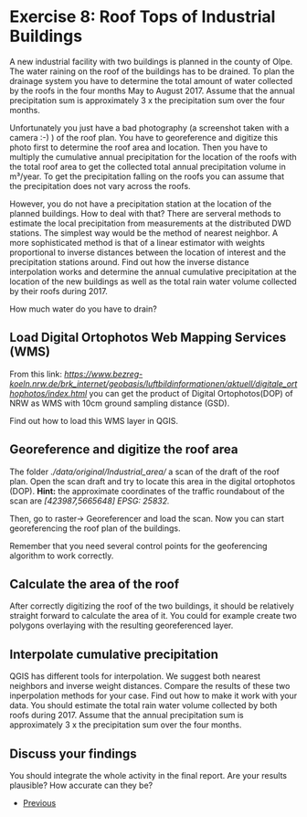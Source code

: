 # Exercise 8: Roof Tops of Industrial Buildings

A new industrial facility with two buildings is planned in the county of Olpe. 
The water raining on the roof of the buildings has to be drained. 
To plan the drainage system you have to determine the total amount of water collected by the roofs in the 
four months May to August 2017. Assume that the annual precipitation sum is approximately 3 x the 
precipitation sum over the four months. 

Unfortunately you just have a bad photography (a screenshot taken with a camera :-) ) of the roof plan. You have to georeference and 
digitize this photo first to determine the roof area and location. 
Then you have to multiply the cumulative annual precipitation for the location of the roofs with the total roof 
area to get the collected total annual precipitation volume in m³/year. 
To get the precipitation falling on the roofs you can assume that the precipitation 
does not vary across the roofs. 

However, you do not have a precipitation station at the location of the planned buildings. 
How to deal with that?
There are serveral methods to estimate the local precipitation from measurements at the distributed 
DWD stations. The simplest way would be the method of nearest neighbor. 
A more sophisticated method is that of a linear estimator with weights proportional 
to inverse distances between the location of interest and the precipitation stations around. 
Find out how the inverse distance interpolation works and determine the annual cumulative precipitation at the location of the 
new buildings as well as the total rain water volume collected by their roofs during 2017. 

How much water do you have to drain? 


## Load Digital Ortophotos Web Mapping Services (WMS)
From this link: *https://www.bezreg-koeln.nrw.de/brk_internet/geobasis/luftbildinformationen/aktuell/digitale_orthophotos/index.html*
you can get the product of Digital Ortophotos(DOP) of NRW as WMS with 10cm ground sampling distance (GSD).

Find out how to load this WMS layer in QGIS.

## Georeference and digitize the roof area
The folder *./data/original/Industrial_area/* a scan of the draft of the roof plan. Open the scan draft
and try to locate this area in the digital ortophotos (DOP). **Hint:** the approximate coordinates of the 
traffic roundabout of the scan are *[423987,5665648] EPSG: 25832.*

Then, go to raster-> Georeferencer and load the scan. Now you can start georeferencing the roof plan of the buildings.

Remember that you need several control points for the geoferencing algorithm to work correctly.
 
## Calculate the area of the roof
After correctly digitizing the roof of the two buildings, it should be relatively straight forward to 
calculate the area of it. You could for example create two polygons overlaying with the 
resulting georeferenced layer.

## Interpolate cumulative precipitation
QGIS has different tools for interpolation. We suggest both nearest neighbors and inverse weight distances. Compare the results of these two inperpolation methods for your case.
Find out how to make it work with your data. You should estimate the total rain water volume collected by both roofs 
during 2017. Assume that the annual precipitation sum is approximately 3 x the 
precipitation sum over the four months.  

## Discuss your findings
You should integrate the whole activity in the final report. Are your results plausible? How accurate can
they be?


* [Previous](ex7.md)

